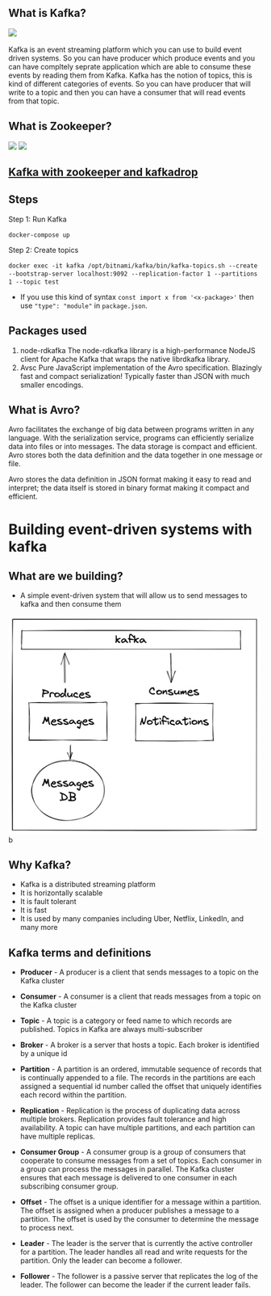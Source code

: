 ## What is Kafka?
![](./Kafka.png)

Kafka is an event streaming platform which you can use to build event driven systems. So you can have producer which produce events and you can have compltely seprate application which are able to consume these events by reading them from Kafka. Kafka has the notion of topics, this is kind of different categories of events. So you can have producer that will write to a topic and then you can have a consumer that will read events from that topic.

## What is Zookeeper?
![](./zookeeper.png)
![](./zookeeper2.png)

## [Kafka with zookeeper and kafkadrop](https://www.red-gate.com/simple-talk/development/dotnet-development/setting-up-a-kafka-test-environment-with-kafdrop/)

## Steps
Step 1: Run Kafka
```
docker-compose up
```
Step 2: Create topics
```
docker exec -it kafka /opt/bitnami/kafka/bin/kafka-topics.sh --create --bootstrap-server localhost:9092 --replication-factor 1 --partitions 1 --topic test
```

* If you use this kind of syntax `const import x from '<x-package>'` then use `"type": "module"` in `package.json`.

## Packages used
1. node-rdkafka
The node-rdkafka library is a high-performance NodeJS client for Apache Kafka that wraps the native librdkafka library. 
2. Avsc
Pure JavaScript implementation of the Avro specification. Blazingly fast and compact serialization! Typically faster than JSON with much smaller encodings.

## What is Avro?
Avro facilitates the exchange of big data between programs written in any language. With the serialization service, programs can efficiently serialize data into files or into messages. The data storage is compact and efficient. Avro stores both the data definition and the data together in one message or file.

Avro stores the data definition in JSON format making it easy to read and interpret; the data itself is stored in binary format making it compact and efficient. 

# Building event-driven systems with kafka

## What are we building?
* A simple event-driven system that will allow us to send messages to kafka and then consume them

<img src="./diagram.png" width="500px" />b


## Why Kafka?
* Kafka is a distributed streaming platform
* It is horizontally scalable
* It is fault tolerant
* It is fast
* It is used by many companies including Uber, Netflix, LinkedIn, and many more

## Kafka terms and definitions
* **Producer** - A producer is a client that sends messages to a topic on the Kafka cluster

* **Consumer** - A consumer is a client that reads messages from a topic on the Kafka cluster

* **Topic** - A topic is a category or feed name to which records are published. Topics in Kafka are always multi-subscriber

* **Broker** - A broker is a server that hosts a topic. Each broker is identified by a unique id

* **Partition** - A partition is an ordered, immutable sequence of records that is continually appended to a file. The records in the partitions are each assigned a sequential id number called the offset that uniquely identifies each record within the partition.

* **Replication** - Replication is the process of duplicating data across multiple brokers. Replication provides fault tolerance and high availability. A topic can have multiple partitions, and each partition can have multiple replicas.

* **Consumer Group** - A consumer group is a group of consumers that cooperate to consume messages from a set of topics. Each consumer in a group can process the messages in parallel. The Kafka cluster ensures that each message is delivered to one consumer in each subscribing consumer group.

* **Offset** - The offset is a unique identifier for a message within a partition. The offset is assigned when a producer publishes a message to a partition. The offset is used by the consumer to determine the message to process next.

* **Leader** - The leader is the server that is currently the active controller for a partition. The leader handles all read and write requests for the partition. Only the leader can become a follower.

* **Follower** - The follower is a passive server that replicates the log of the leader. The follower can become the leader if the current leader fails.